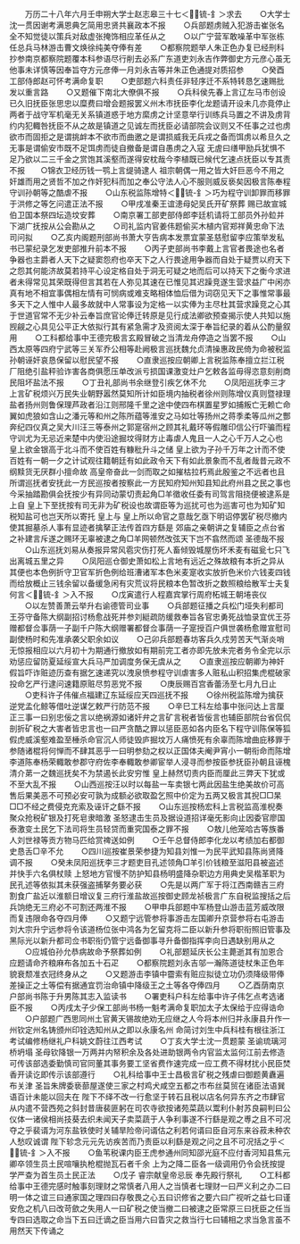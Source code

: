 <!-- { "loadSidebar": true } -->
　　万历二十八年六月壬申朔大学士赵志皋三十七＜锍-釒＞求去
　　○大学士沈一贯因谢考满恩典乞简用忠贤共襄政本不报
　　○兵部题虏贼入犯游击崔张名全不知觉徒以策兵对敌虚张掩饰相应革任从之
　　○以广宁营军敢噪革中军张栋任总兵马林游击曹文焕徐纯美夺俸有差
　　○都察院题举人朱正色办复已经刑科抄参南京都察院题覆本科参语尽行削去必系广东道吏刘永吉作弊御史方元彦心虽无他事未详慎等因奉旨夺方元彦俸一月刘永吉等并朱正色通提对质招参
　　○癸酉工部侍郎赵可怀考满命复职
　　○吏部题六科责任非轻序迁不系特转恳乞速赐批发以重言路
　　○又题催下南北大僚俱不报
　　○兵科侯先春上言辽左马市创设已久旧抚臣张思忠以糜费曰增会题报罢义州木市抚臣李化龙题请开设未几亦竟停止两者于战守军机毫无关系镇道惑于地方縻虏之计坚意举行训练兵马置之不讲及虏背约内犯輙咎抚臣不从之故是镇道之见诚左而抚臣必请部院会议则又不任事之过也虏欲市而固拒之是谓挑衅本不欲市而曲邀之是谓损威我无兵戎之备而饵虏以希旦久之无事是谓偷安市既不足饵虏而徒自撤备是谓自愚虏之入寇  无虗曰缮甲励兵犹惧不足乃欲以二三千金之赏饱其溪壑而遂得安枕哉今李植既已候代乞速点抚臣以专其责不报　　○锦衣卫经历钱一鹗上言缇骑逮人  祖宗朝偶一用之皆大奸巨恶今不用之奸雄而用之贤哲不加之作奸犯科而加之奉公守法人心不服则威反亵矣因极言陈奉程守训孙朝等之酷虐不报
　　○山东税监陈增特＜锍-釒＞巧为程守训卸罪而移罪于洪修之等乞问遣正法不报
　　○甲戌准秦王谊漶母妃吴氏开矿祭葬  赐已故宣城伯卫国本祭四坛造坟安葬
　　○南京署工部吏部侍郎李廷机请将工部员外孙鉝并下湖广抚按从公会勘从之
　　○司礼监内官姜伟题偷买木植内官郑祥黄忠命下法司问拟
　　○乙亥内阁题刑部尚书萧大亨告病本发票宜蒙圣慈慰留李应策举发私书已蒙纪录乞发吏部推升前本不报
　　○丙子吏部尚书李戴上言官者畏途也名者争器也主爵者人天下之疑窦怨府也卒天下之人行畏途用争器而自处于疑贾以府天下之怨其何能济故莫若持平心设定格自处于洞无可疑之地而后可以持天下之衡今求进者未得常见其荣既得但言其若在人弥见其速在已惟见其迟躁竞遂生营求益广中闲亦真有地不相宜事偶相左情有可悯病或难支略相体恤后借为词窃见天下之事惟常事最多天下之人惟中人最多故就中人常事设为定格一以实俸为主尽杜其营求躁竞之心其于世道官常不无少补云奉旨庶官论俸迁转原是见行成法卿欲预查揭示使人共知以施觊觎之心具见公平正大依拟行其有紧急需才及资阅太深于奉旨纪录的着从公酌量叙用
　　○工科都给事中王德完极言玄殿冒破之当清龙舟停造之当罢不报
　　○山西太原等四府宁武等三关军乔公相等赴阙极言巡抚魏允贞清操惠政民倚为命被税监孙朝诬奸哀恳保留以慰民望不报
　　○直隶巡按应朝卿上言税监陈奉擅立拦江税厂阻绝引盐秤验诈害各商俱愿压单改派亏损国课激变灶户乞敕各监毋得恣意刻削商民阻坏盐法不报
　　○丁丑礼部尚书余继登引疾乞休不允
　　○凤阳巡抚李三才上言矿税烦兴万民失业朝野嚣然莫知所计如臣境内抽税者徐州则陈增仪真则暨禄理盐者扬州则鲁保理芦政者沿江则邢隆千里之途中使四布棋置星罗如捕叛亡无赖亡命翼如虎狼如含山之潘元等和州之陈所蕴等淮安之马如壮等扬州之蒋季柔等瓜州之酆奔纪四仪真之吴大川汪三等泰州之郭寔宿州之顾其礼戴环等假雕印信公行吓骗而程守训尤为无忌近来楚中内使沿途掘坟得财方止毒虐人鬼且一人之心千万人之心也  皇上欲金银高于北斗而不使百姓有糠秕升斗之储  皇上欲为子孙千万年之计而不使百姓有一朝一夕之计试观往籍朝廷有如此政令天下有如此景象而不乱者哉昔元政不纲黩货无厌群小擅命故  高皇帝奋此一剑而取之如摧枯拉朽焉此殷鉴之不远者也且所谓巡抚者安抚此一方民巡按者按察此一方民知府知州知县知此府州县之民之事也今采抽踏勘俱会抚按少有异同动蒙切责起角□羊徵收任委有司驾言阻挠便被逮系是上自  皇上下至抚按有司无非为矿税设也故谓臣等为巡扰可也为巡害可也为知矿知税知盐可也岂天所以寄托  皇上与  皇上所以命官之意哉乞亟下明诏停罢矿税尽撤内使其掘墓杀人事有显迹者擒拏正法传首四方繇是  郊庙之亲朝讲之复辅臣之点台省之补建言斥遂之赐环无辜被逮之角□羊网顿然改弦天下岂不翕然而颂  圣德哉不报
　　○山东巡抚刘易从奏报异常风雹灾伤打死人畜倾毁城屋伤坏禾麦有磁瓮七只飞出离城五里之异
　　○凤阳巡仓御史萧如松上言地有远近之殊故粮有本折之异从其便也本色例折守卫官军折色例给班漕诸军本色米麦寔收实放折色米价六钱麦四钱而给放概止三钱余留以备缓急闲有灾荒议将民粮本色暂改折之数照粮给散军士夫复何言＜锍-釒＞入不报
　　○戊寅遣行人程嘉宾掌行周府柘城王朝埢丧仪
　　○以左赞善萧云举升右谕德管司业事
　　○兵部题征播之兵松门垭失利都司王芬守备陈大纲副招讨杨愈战死并参刘綎疏防缓救奉旨各官忠勇死战恤录宜优王芬赠都督佥事荫一子副千户陈大纲赠署都督佥事荫一子寔授百户俱世袭杨愈赠宣慰司副使杨时和先准承袭父职余如议
　　○己卯兵部题春坊客兵久戍劳苦天气渐炎哨无惊报相应以六月初十为期通行撤放如有期前完工者亦即先放未完者务令全完以示劝惩应留防夏延绥宣大兵马严加调度务保无虞从之
　　○直隶巡按应朝卿为神奸假旨吓诈赃迹历查有据乞速递究以洩泉愤参程守训虐害多人赃私山积招集虎棍破家投命乞严行逮问速籍原赃尽剪恶党不报
　　○庚辰赐百宫香蕾汤至七月九日止
　　○吏科许子伟催点福建辽东延绥应天四巡抚不报
　　○徐州税监陈增为擒获逆党孟化鲸等借吐逆谋乞敕严行防范不报
　　○辛巳工科左给事中张问达上言厘正三事一曰别忠佞之言以绝祸源如诸奸弁之言矿言税者皆佞言也辅臣部院台省侃侃剖折矿税之大害者皆忠言也一曰严贪酷之罪以惩臣恶如各内臣名下程守训陈保等狐假虎威溪壑难盈至棰杀命官沉人师徒毁庐掘坟万人痛愤死有余辜而陈增曲庇移罪于参随诸棍将何惮而不肆其恶乎一曰明参劾之权以正国体夫阉尹宵小一朝衔命而陈增李道陈奉杨荣輙敢参郡守府佐李奉輙敢参卿宦举人浸寻而参按臣参抚臣孙朝且诬槐清介苐一之魏巡抚矣不为禁遏长此安穷惟  皇上赫然切责内臣而厘此三弊天下犹或不至大乱不报
　　○山西巡按汪以时以每盐一车卖银七两此因盐生绝美故价可高售后果美恶不可预必安可孰为成额必欲取盈乞照中价定为五两又极言其掜□□杲□□不经之费侵克充索及诬讦之繇不报
　　○山东巡按杨宏科上言税监高淮棿奏聚众抢税矿银及打死皂隶暗激  圣怒逮击生员及据设道招详毫旡影向止因委官廖国泰激变土民乞下法司将生员轻贷而重究国泰之罪不报
　　○敖儿他笼哈古等族番人刘世禄等贡方物马匹给赏禆送如例
　　○壬午总督侍郎李化龙以考绩加右都御史恳舌□辛不允
　　○四川巡按崔景荣参捷为知县刘惟一为民平武知县陈尚贤降调不报
　　○癸未凤阳巡抚李三才题吏目孔述领角□羊引价钱粮至滋阳县被盗述并快手六名俱杖赎  上怒地方官慢不防护知县杨明盛降杂职边方用典史吴楷革职为民孔述等依拟其未获强盗捕拏务要必获
　　○先是以两广军于将江西南赣吉三府割食广盐近以淮额日增议复三府行淮盐故巡按御史顾龙祯极言广东自税监搜括之后兵饷绝无三府必不可割还两淮不报
　　○甲申兵部题中军杨登山游击蓝芳威改限而复违限命各夺四月俸
　　○又题宁远管参将事游击左国卿升京营参将右屯游击刘大宗升宁远参将令该道杨位张中鸿各为乞留克将二臣以新升参将职衔照旧管事及黑际光以新升都司佥书职衔仍管宁远备御事寻升备御指挥李向日遇缺别用从之
　　○应城伯孙允恭病故命予祭葬如例
　　○礼部题延庆长公主薨逝其有加恩合应题请命齐粮麻布各加五十石疋
　　○都察院题刘永吉邬一瀚陈道徒杖朱正色年貌衰颓准衣冠终身从之
　　○又题游击李镇中霤索有赃应拟徒立功仍须降级带俸差操正之土等偿有据通宜罚治命镇中降级王之土等各夺俸四月
　　○乙酉荫南京户部尚书陈于升男陈其志入监读书
　　○署吏科户科左给事中许子伟乞点考选诸臣不报
　　○丙戌太子少保工部尚书杨一魁考满命复职加太子太保给于应得诰命
　　○户部题广西思同州土官黄天锡故绝劝无应继之人今将本州归并永康县升作一州钦定州名铸颁州印铨选知州从之即以永康名州  命简讨刘生中兵科桂有根往浙江考试编修杨继礼户科姚文蔚往江西考试
　　○丁亥大学士沈一贯题蒙  圣谕琉璃河桥坍塌  圣母钦降银一万两并内帑积余及各处进助银两令内官监太监何江前去修造可传该部选委勤慎司官同董其事务要工坚省费作速完成一应工费不得材扰小民臣焚香开读讫即传示该部遵行
　　○礼科给事中王士昌极言矿税之残虐曰御题黄纛遍布关津  圣旨朱牌委亵蔀屋遂使三家之村鸡犬咸空五都之市布丝莫贸在诸臣法语巽语百计未能以回夫在  陛下不绎不改一行愈坚于转石且税以店名何异东齐之市肆官从内遣不营西苑之斜封昔唐裴匪躬在司农寺欲按诸苑菜蔬以鬻利仆射苏良嗣判曰公仪体一诸侯相尚技葵去织未闻天子卖菜蔬于人争利事遂不行繇是观之尃之且不可况夺之乎裴谞为河东盐铁使时关辅旱险帝问谞估之利若何谞曰臣自河东来谷菽未种农人愁叹诚谓  陛下轸念元元先访疾苦而乃责臣以利繇是观之问之且不可况括之乎＜锍-釒＞入不报
　　○鱼苇税课内臣王虎参通州同知邵光庭不应付香河知县焦元卿卒领生员土民喧嚷执枪棍抛瓦石者千余  上为之降二臣各一级调用仍令会抚按提学严查为首生员土民正法
　　○戊子  睿宗献皇帝忌辰  奉先殿行祭礼
　　○工科都给事中王德完感时触事刻理财之常慎者八用人之当慎者七理财一曰严义利之办二曰明一体之谊三曰通家国之理四曰存敬畏之心五曰识修省之要六曰广视听之益七曰谨安危之机八曰改苛歛之失用人一曰矿税之使当撤二曰被逮之臣常原三曰抚臣之任当专四曰选取之命当下五曰迁谪之臣当用六曰眚灾之救当行七曰辅相之求当急言虽不用然天下传诵之
